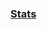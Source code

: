 ### [Stats](https://htmlpreview.github.com/?https://github.com/samhocevar/climbing/blob/master/generated/index.html)

